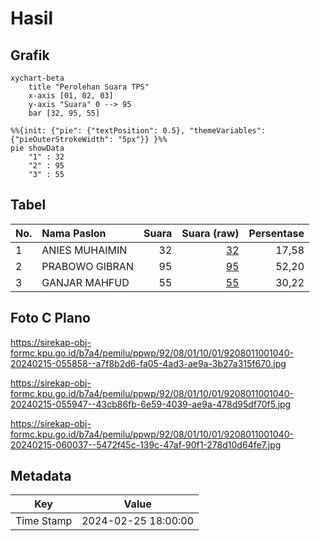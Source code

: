 # Hasil

## Grafik

```mermaid
xychart-beta
    title "Perolehan Suara TPS"
    x-axis [01, 02, 03]
    y-axis "Suara" 0 --> 95
    bar [32, 95, 55]
```

```mermaid
%%{init: {"pie": {"textPosition": 0.5}, "themeVariables": {"pieOuterStrokeWidth": "5px"}} }%%
pie showData
    "1" : 32
    "2" : 95
    "3" : 55
```

## Tabel

| No. | Nama Paslon    | Suara | Suara (raw) | Persentase |
|:--- |:-------------- | -----:| -----------:| ----------:|
| 1   | ANIES MUHAIMIN | 32    | [32][p-1]   | 17,58      |
| 2   | PRABOWO GIBRAN | 95    | [95][p-2]   | 52,20      |
| 3   | GANJAR MAHFUD  | 55    | [55][p-3]   | 30,22      |


[p-1]: https://github.com/gigit-pemilu/pemilu-2024-92-papua-barat/blob/main/pilpres/hitung-suara/sub/92-papua-barat/sub/08-kaimana/sub/01-kaimana/sub/1001-kaimana-kota/sub/040-tps/sub/paslon-1.txt
[p-2]: https://github.com/gigit-pemilu/pemilu-2024-92-papua-barat/blob/main/pilpres/hitung-suara/sub/92-papua-barat/sub/08-kaimana/sub/01-kaimana/sub/1001-kaimana-kota/sub/040-tps/sub/paslon-2.txt
[p-3]: https://github.com/gigit-pemilu/pemilu-2024-92-papua-barat/blob/main/pilpres/hitung-suara/sub/92-papua-barat/sub/08-kaimana/sub/01-kaimana/sub/1001-kaimana-kota/sub/040-tps/sub/paslon-3.txt

## Foto C Plano

https://sirekap-obj-formc.kpu.go.id/b7a4/pemilu/ppwp/92/08/01/10/01/9208011001040-20240215-055858--a7f8b2d6-fa05-4ad3-ae9a-3b27a315f670.jpg

https://sirekap-obj-formc.kpu.go.id/b7a4/pemilu/ppwp/92/08/01/10/01/9208011001040-20240215-055947--43cb86fb-6e59-4039-ae9a-478d95df70f5.jpg

https://sirekap-obj-formc.kpu.go.id/b7a4/pemilu/ppwp/92/08/01/10/01/9208011001040-20240215-060037--5472f45c-139c-47af-90f1-278d10d64fe7.jpg


## Metadata

| Key        | Value               |
| ---------- | ------------------- |
| Time Stamp | 2024-02-25 18:00:00 |



